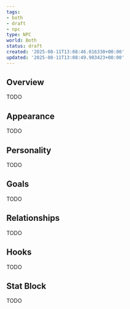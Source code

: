 ```yaml
---
tags:
- both
- draft
- npc
type: NPC
world: Both
status: draft
created: '2025-08-11T13:08:46.016330+00:00'
updated: '2025-08-11T13:08:49.903423+00:00'
---
```



## Overview

TODO
## Appearance

TODO
## Personality

TODO
## Goals

TODO
## Relationships

TODO
## Hooks

TODO
## Stat Block

TODO
